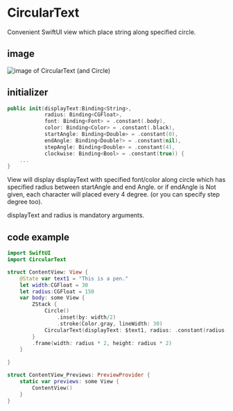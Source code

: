 # CircularText

Convenient SwiftUI view which place string along specified circle.

## image
![image of CircularText (and Circle)](https://user-images.githubusercontent.com/6419800/99757920-c72eed80-2b33-11eb-8e2f-05f371940e8f.png)

## initializer
```swift
public init(displayText:Binding<String>,
            radius: Binding<CGFloat>,
            font: Binding<Font> = .constant(.body),
            color: Binding<Color> = .constant(.black),
            startAngle: Binding<Double> = .constant(0),
            endAngle: Binding<Double?> = .constant(nil),
            stepAngle: Binding<Double> = .constant(4),
            clockwise: Binding<Bool> = .constant(true)) {
    ...
}
```
View will display displayText with specified font/color along circle which has specified radius between startAngle and end Angle.
or if endAngle is Not given, each character will placed every 4 degree. (or you can specify step degree too).

displayText and radius is mandatory arguments.

## code example

```swift
import SwiftUI
import CircularText

struct ContentView: View {
    @State var text1 = "This is a pen."
    let width:CGFloat = 30
    let radius:CGFloat = 150
    var body: some View {
        ZStack {
            Circle()
                .inset(by: width/2)
                .stroke(Color.gray, lineWidth: 30)
            CircularText(displayText: $text1, radius: .constant(radius-15), color: .constant(.red))
        }
        .frame(width: radius * 2, height: radius * 2)
    }
    
}

struct ContentView_Previews: PreviewProvider {
    static var previews: some View {
        ContentView()
    }
}
```
